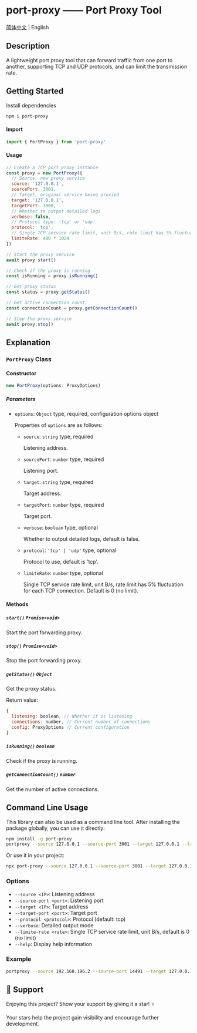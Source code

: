 # port-proxy —— Port Proxy Tool

[简体中文](readme/README-zh-cn.md) | English

## Description

A lightweight port proxy tool that can forward traffic from one port to another, supporting TCP and UDP protocols, and can limit the transmission rate.

## Getting Started

Install dependencies

```bash
npm i port-proxy
```

#### Import

```javascript
import { PortProxy } from 'port-proxy'
```

#### Usage

```javascript
// Create a TCP port proxy instance
const proxy = new PortProxy({
  // Source, new proxy service
  source: '127.0.0.1',
  sourcePort: 3001,
  // Target, original service being proxied
  target: '127.0.0.1',
  targetPort: 3000,
  // Whether to output detailed logs
  verbose: false,
  // Protocol type: 'tcp' or 'udp'
  protocol: 'tcp',
  // Single TCP service rate limit, unit B/s, rate limit has 5% fluctuation for each TCP connection
  limiteRate: 400 * 1024
})

// Start the proxy service
await proxy.start()

// Check if the proxy is running
const isRunning = proxy.isRunning()

// Get proxy status
const status = proxy.getStatus()

// Get active connection count
const connectionCount = proxy.getConnectionCount()

// Stop the proxy service
await proxy.stop()
```

## Explanation

### `PortProxy` Class

#### Constructor

```javascript
new PortProxy(options: ProxyOptions)
```

##### Parameters

- `options`: `Object` type, required, configuration options object
  
  Properties of `options` are as follows:
  
  - `source`: `string` type, required

    Listening address.
  - `sourcePort`: `number` type, required

    Listening port.
  - `target`: `string` type, required

    Target address.
  - `targetPort`: `number` type, required

    Target port.
  - `verbose`: `boolean` type, optional

    Whether to output detailed logs, default is false.
  - `protocol`: `'tcp' | 'udp'` type, optional

    Protocol to use, default is 'tcp'.
  - `limiteRate`: `number` type, optional

    Single TCP service rate limit, unit B/s, rate limit has 5% fluctuation for each TCP connection. Default is 0 (no limit).

#### Methods

##### `start()` `Promise<void>`

Start the port forwarding proxy.

##### `stop()` `Promise<void>`

Stop the port forwarding proxy.

##### `getStatus()` `Object`

Get the proxy status.

Return value:

```javascript
{
  listening: boolean, // Whether it is listening
  connections: number, // Current number of connections
  config: ProxyOptions // Current configuration
}
```

##### `isRunning()` `boolean`

Check if the proxy is running.

##### `getConnectionCount()` `number`

Get the number of active connections.

## Command Line Usage

This library can also be used as a command line tool. After installing the package globally, you can use it directly:

```bash
npm install -g port-proxy
portproxy --source 127.0.0.1 --source-port 3001 --target 127.0.0.1 --target-port 3000 --verbose --protocol tcp --limite-rate 409600
```

Or use it in your project:

```bash
npx port-proxy --source 127.0.0.1 --source-port 3001 --target 127.0.0.1 --target-port 3000
```

### Options

- `--source <IP>`: Listening address
- `--source-port <port>`: Listening port
- `--target <IP>`: Target address
- `--target-port <port>`: Target port
- `--protocol <protocol>`: Protocol (default: tcp)
- `--verbose`: Detailed output mode
- `--limite-rate <rate>`: Single TCP service rate limit, unit B/s, default is 0 (no limit)
- `--help`: Display help information

### Example

```bash
portproxy --source 192.168.196.2 --source-port 14491 --target 127.0.0.1 --target-port 14490
```

## 🤝 Support

Enjoying this project? Show your support by giving it a star! ⭐

Your stars help the project gain visibility and encourage further development.
